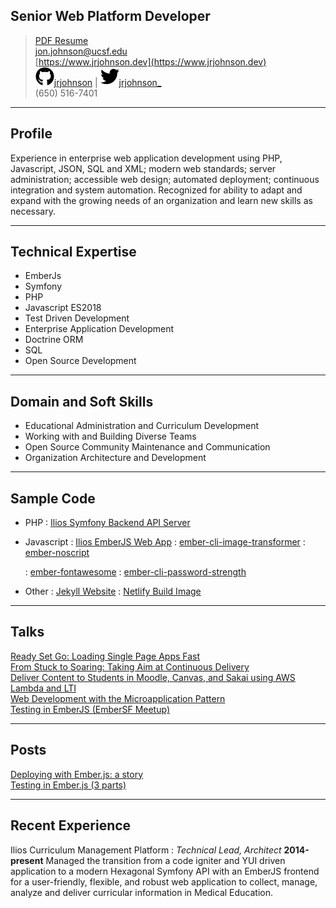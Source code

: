 ## Senior Web Platform Developer

> [PDF Resume](/media/resume.pdf)   
> [jon.johnson@ucsf.edu](jon.johnson@ucsf.edu)   
> [https://www.jrjohnson.dev](https://www.jrjohnson.dev)   
> ![Github](/media/github_mark.svg)[jrjohnson](https://github.com/jrjohnson) | ![twitter](/media/twitter_mark.svg)[jrjohnson_](https://twitter.com/jrjohnson_)   
> (650) 516-7401   

------

## Profile

Experience in enterprise web application development using PHP, Javascript, JSON, SQL and XML; modern web standards; server administration; accessible web design; automated deployment; continuous integration and system automation. Recognized for ability to adapt and expand with the growing needs of an organization and learn new skills as necessary.

------

## Technical Expertise

* EmberJs
* Symfony
* PHP
* Javascript ES2018
* Test Driven Development
* Enterprise Application Development
* Doctrine ORM
* SQL
* Open Source Development

------

## Domain and Soft Skills

* Educational Administration and Curriculum Development
* Working with and Building Diverse Teams
* Open Source Community Maintenance and Communication
* Organization Architecture and Development

------

## Sample Code

* PHP
	: [Ilios Symfony Backend API Server](https://github.com/ilios/ilios)

* Javascript
	: [Ilios EmberJS Web App](https://github.com/ilios/frontend)
	: [ember-cli-image-transformer](https://github.com/jrjohnson/ember-cli-image-transformer)
	: [ember-noscript](https://github.com/jrjohnson/ember-noscript)

	: [ember-fontawesome](https://github.com/FortAwesome/ember-fontawesome)
	: [ember-cli-password-strength](https://github.com/elwayman02/ember-cli-password-strength)

* Other
	: [Jekyll Website](https://github.com/ilios/ilios.github.io)
	: [Netlify Build Image](https://github.com/netlify/build-image/pull/165)

-------

## Talks

[Ready Set Go: Loading Single Page Apps Fast](https://www.jrjohnson.dev/talks/2018-10-ready-set-go-sflive.html)   
[From Stuck to Soaring: Taking Aim at Continuous Delivery](https://www.jrjohnson.dev/talks/2018-08-stuck-to-soaring-uccsc.html)   
[Deliver Content to Students in Moodle, Canvas, and Sakai using AWS Lambda and LTI](https://www.jrjohnson.dev/talks/2018-08-lti-lambda-uccsc.html)   
[Web Development with the Microapplication Pattern](https://www.jrjohnson.dev/talks/2017-08-microapps-uccsc.html)   
[Testing in EmberJS (EmberSF Meetup)](http://www.meetup.com/Ember-SF/events/221266972/)

------

## Posts

[Deploying with Ember.js: a story](https://www.jrjohnson.dev/emberjs/deploy/2017/09/06/deploy-story.html/)   
[Testing in Ember.js (3 parts)](https://blogs.library.ucsf.edu/ckm/2015/04/24/testing-in-ember-js-part-1/)   

------

## Recent Experience

Ilios Curriculum Management Platform
: *Technical Lead, Architect*
  __2014-present__
  Managed the transition from a code igniter and YUI driven application to a modern Hexagonal Symfony API with an EmberJS frontend for a user-friendly, flexible, and robust web application to collect, manage, analyze and deliver curricular information in Medical Education.
